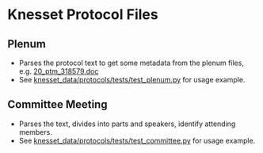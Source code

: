 # Knesset Protocol Files

## Plenum
* Parses the protocol text to get some metadata from the plenum files, e.g. [20_ptm_318579.doc](/python/knesset_data/protocols/tests/20_ptm_318579.doc)
* See [knesset_data/protocols/tests/test_plenum.py](/python/knesset_data/protocols/tests/test_plenum.py) for usage example.

## Committee Meeting
* Parses the text, divides into parts and speakers, identify attending members.
* See [knesset_data/protocols/tests/test_committee.py](/python/knesset_data/protocols/tests/test_committee.py) for usage example.
